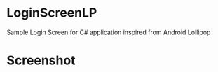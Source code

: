 # LoginScreenLP
Sample Login Screen for C# application inspired from Android Lollipop
<h1 >
Screenshot
</h1>
